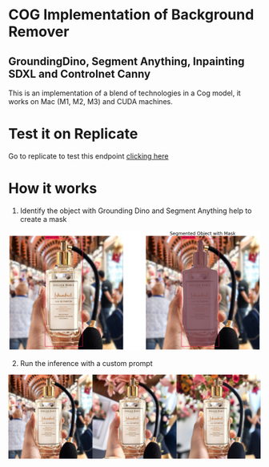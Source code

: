 # COG Implementation of Background Remover 
## GroundingDino, Segment Anything, Inpainting SDXL and Controlnet Canny

This is an implementation of a blend of technologies in a Cog model, it works on Mac (M1, M2, M3) and CUDA machines.

# Test it on Replicate
Go to replicate to test this endpoint [clicking here](https://replicate.com/alexgenovese/bg-remover)

# How it works 

1. Identify the object with Grounding Dino and Segment Anything help to create a mask 

![Step 1 - Background Remover](grounding-dino-step1.png "Identification and Mask")


2. Run the inference with a custom prompt

![Step 2 - Run the inference](inference-step2.png "Run the inference")
